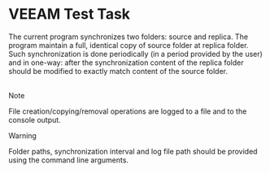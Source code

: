 # VEEAM Test Task

The current program synchronizes two folders: source and replica. The program maintain a full, identical copy of source folder at replica folder. <br>
Such synchronization is done periodically (in a period provided by the user) and in one-way: after the synchronization content of the replica folder should be modified to exactly match content of the source folder. <br><br>

> [!NOTE]
> File creation/copying/removal operations are logged to a file and to the console output. <br>

> [!WARNING]
> Folder paths, synchronization interval and log file path should be provided using the command line arguments. <br>
